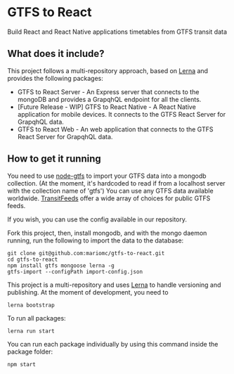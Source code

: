 # GTFS to React
Build React and React Native applications timetables from GTFS transit data

## What does it include?
This project follows a multi-repository approach, based on [Lerna](https://github.com/lerna/lerna) and provides the following packages:
* GTFS to React Server - An Express server that connects to the mongoDB and provides a GrapqhQL endpoint for all the clients.
* [Future Release - WIP] GTFS to React Native - A React Native application for mobile devices. It connects to the GTFS React Server for GrapqhQL data.
* GTFS to React Web - An web application that connects to the GTFS React Server for GrapqhQL data.

## How to get it running

You need to use [node-gtfs](https://github.com/BlinkTagInc/node-gtfs) to import your GTFS data into a mongodb collection. (At the moment, it's hardcoded to read if from a localhost server with the collection name of 'gtfs')
You can use any GTFS data available worldwide. [TransitFeeds](http://transitfeeds.com/) offer a wide array of choices for public GTFS feeds.

If you wish, you can use the config available in our repository.

Fork this project, then, install mongodb, and with the mongo daemon running, run the following to import the data to the database:
```
git clone git@github.com:mariomc/gtfs-to-react.git
cd gtfs-to-react
npm install gtfs mongoose lerna -g
gtfs-import --configPath import-config.json
```

This project is a multi-repository and uses [Lerna](https://github.com/lerna/lerna) to handle versioning and publishing.
At the moment of development, you need to
```
lerna bootstrap
```
To run all packages:
```
lerna run start
```

You can run each package individually by using this command inside the package folder:
```
npm start
```
